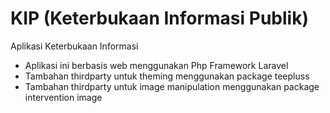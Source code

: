 KIP (Keterbukaan Informasi Publik)
===

Aplikasi Keterbukaan Informasi

- Aplikasi ini berbasis web menggunakan Php Framework Laravel
- Tambahan thirdparty untuk theming menggunakan package teepluss
- Tambahan thirdparty untuk image manipulation menggunakan package intervention image

